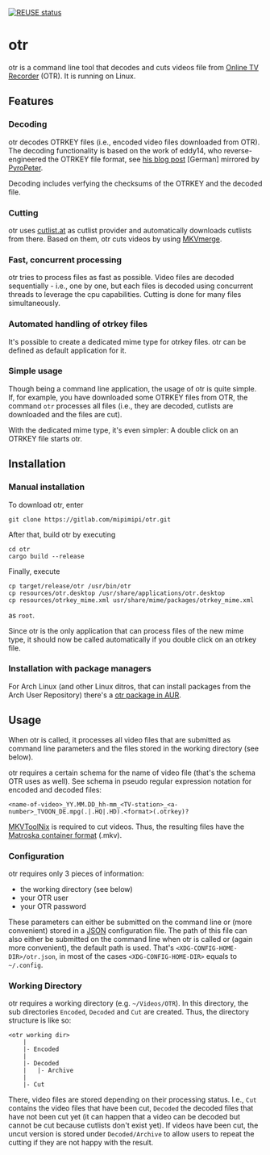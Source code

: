 [![REUSE status](https://api.reuse.software/badge/gitlab.com/mipimipi/otr)](https://api.reuse.software/info/gitlab.com/mipimipi/otr)

# otr

otr is a command line tool that decodes and cuts videos file from [Online TV Recorder](https://www.onlinetvrecorder.com/) (OTR). It is running on Linux.

## Features

### Decoding

otr decodes OTRKEY files (i.e., encoded video files downloaded from OTR). The decoding functionality is based on the work of eddy14, who reverse-engineered the OTRKEY file format, see [his blog post](https://pyropeter.eu/41yd.de/blog/2010/04/18/otrkey-breaker/) [German] mirrored by [PyroPeter](https://github.com/pyropeter).

Decoding includes verfying the checksums of the OTRKEY and the decoded file.

### Cutting

otr uses [cutlist.at](http://cutlist.at) as cutlist provider and automatically downloads cutlists from there. Based on them, otr cuts videos by using [MKVmerge](https://mkvtoolnix.download/doc/mkvmerge.html).

### Fast, concurrent processing

otr tries to process files as fast as possible. Video files are decoded sequentially - i.e., one by one, but each files is decoded using concurrent threads to leverage the cpu capabilities. Cutting is done for many files simultaneously.

### Automated handling of otrkey files

It's possible to create a dedicated mime type for otrkey files. otr can be defined as default application for it.

### Simple usage

Though being a command line application, the usage of otr is quite simple. If, for example, you have downloaded some OTRKEY files from OTR, the command `otr` processes all files (i.e., they are decoded, cutlists are downloaded and the files are cut).

With the dedicated mime type, it's even simpler: A double click on an OTRKEY file starts otr.

## Installation

### Manual installation

To download otr, enter

    git clone https://gitlab.com/mipimipi/otr.git

After that, build otr by executing

    cd otr
    cargo build --release

Finally, execute

    cp target/release/otr /usr/bin/otr
    cp resources/otr.desktop /usr/share/applications/otr.desktop
	cp resources/otrkey_mime.xml usr/share/mime/packages/otrkey_mime.xml

as `root`.

Since otr is the only application that can process files of the new mime type, it should now be called automatically if you double click on an otrkey file.

### Installation with package managers

For Arch Linux (and other Linux ditros, that can install packages from the Arch User Repository) there's a [otr package in AUR](https://aur.archlinux.org/packages/otr-git/).

## Usage

When otr is called, it processes all video files that are submitted as command line parameters and the files stored in the working directory (see below).

otr requires a certain schema for the name of video file (that's the schema OTR uses as well). See schema in pseudo regular expression notation for encoded and decoded files:

    <name-of-video>_YY.MM.DD_hh-mm_<TV-station>_<a-number>_TVOON_DE.mpg(.|.HQ|.HD).<format>(.otrkey)?

[MKVToolNix](https://mkvtoolnix.download/) is required to cut videos. Thus, the resulting files have the [Matroska container format](https://en.wikipedia.org/wiki/Matroska) (.mkv).

### Configuration

otr requires only 3 pieces of information:

* the working directory (see below)
* your OTR user
* your OTR password

These parameters can either be submitted on the command line or (more convenient) stored in a [JSON](https://en.wikipedia.org/wiki/JSON) configuration file. The path of this file can also either be submitted on the command line when otr is called or (again more convenient), the default path is used. That's `<XDG-CONFIG-HOME-DIR>/otr.json`, in most of the cases `<XDG-CONFIG-HOME-DIR>` equals to `~/.config`.

### Working Directory

otr requires a working directory (e.g. `~/Videos/OTR`). In this directory, the sub directories `Encoded`, `Decoded` and `Cut` are created. Thus, the directory structure is like so:

    <otr working dir>
        |
        |- Encoded
        |
        |- Decoded
        |   |- Archive
        |    
        |- Cut

There, video files are stored depending on their processing status. I.e., `Cut` contains the video files that have been cut, `Decoded` the decoded files that have not been cut yet (it can happen that a video can be decoded but cannot be cut because cutlists don't exist yet). If videos have been cut, the uncut version is stored under `Decoded/Archive` to allow users to repeat the cutting if they are not happy with the result.
